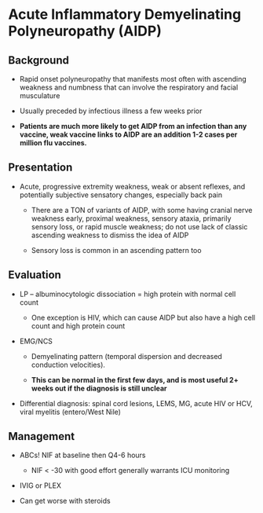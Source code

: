 # Acute Inflammatory Demyelinating Polyneuropathy (AIDP)

## Background

- Rapid onset polyneuropathy that manifests most often with ascending
    weakness and numbness that can involve the respiratory and facial
    musculature

- Usually preceded by infectious illness a few weeks prior

- **Patients are much more likely to get AIDP from an infection than
    any vaccine, weak vaccine links to AIDP are an addition 1-2 cases
    per million flu vaccines.**

## Presentation

- Acute, progressive extremity weakness, weak or absent reflexes, and
    potentially subjective sensatory changes, especially back pain
    
    - There are a TON of variants of AIDP, with some having cranial nerve
        weakness early, proximal weakness, sensory ataxia, primarily sensory
        loss, or rapid muscle weakness; do not use lack of classic ascending
        weakness to dismiss the idea of AIDP

    - Sensory loss is common in an ascending pattern too

## Evaluation

- LP – albuminocytologic dissociation = high protein with normal cell
    count

    - One exception is HIV, which can cause AIDP but also have a high cell
        count and high protein count

- EMG/NCS

    - Demyelinating pattern (temporal dispersion and decreased conduction
        velocities).

    - **This can be normal in the first few days, and is most useful 2+
        weeks out if the diagnosis is still unclear**

- Differential diagnosis: spinal cord lesions, LEMS, MG, acute HIV or
    HCV, viral myelitis (entero/West Nile)

## Management

- ABCs! NIF at baseline then Q4-6 hours

    - NIF \< -30 with good effort generally warrants ICU monitoring

- IVIG or PLEX

- Can get worse with steroids
